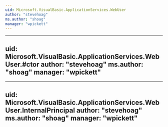 ```yaml
---
uid: Microsoft.VisualBasic.ApplicationServices.WebUser
author: "stevehoag"
ms.author: "shoag"
manager: "wpickett"
---
```


---
uid: Microsoft.VisualBasic.ApplicationServices.WebUser.#ctor
author: "stevehoag"
ms.author: "shoag"
manager: "wpickett"
---

---
uid: Microsoft.VisualBasic.ApplicationServices.WebUser.InternalPrincipal
author: "stevehoag"
ms.author: "shoag"
manager: "wpickett"
---
